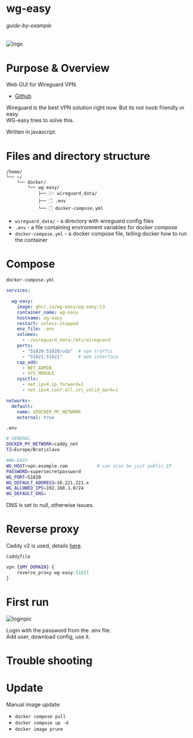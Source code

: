 # wg-easy

###### guide-by-example

![logo](https://i.imgur.com/IRgkp2o.png)

# Purpose & Overview

Web GUI for Wireguard VPN.<br>

* [Github](https://github.com/WeeJeWel/wg-easy)

Wireguard is the best VPN solution right now. But its not noob friendly or easy.<br>
WG-easy tries to solve this.

Written in javascript.

# Files and directory structure

```
/home/
└── ~/
    └── docker/
        └── wg-easy/
            ├── 🗁 wireguard_data/
            ├── 🗋 .env
            └── 🗋 docker-compose.yml
```              
* `wireguard_data/` - a directory with wireguard config files
* `.env` - a file containing environment variables for docker compose
* `docker-compose.yml` - a docker compose file, telling docker how to run the container

# Compose

`docker-compose.yml`
```yml
services:

  wg-easy:
    image: ghcr.io/wg-easy/wg-easy:13
    container_name: wg-easy
    hostname: wg-easy
    restart: unless-stopped
    env_file: .env
    volumes:
      - ./wireguard_data:/etc/wireguard
    ports:
      - "51820:51820/udp"  # vpn traffic
      - "51821:51821"      # web interface
    cap_add:
      - NET_ADMIN
      - SYS_MODULE
    sysctls:
      - net.ipv4.ip_forward=1
      - net.ipv4.conf.all.src_valid_mark=1

networks:
  default:
    name: $DOCKER_MY_NETWORK
    external: true
```

`.env`
```bash
# GENERAL
DOCKER_MY_NETWORK=caddy_net
TZ=Europe/Bratislava

#WG-EASY
WG_HOST=vpn.example.com           # can also be just public IP
PASSWORD=supersecretpassword
WG_PORT=51820
WG_DEFAULT_ADDRESS=10.221.221.x
WG_ALLOWED_IPS=192.168.1.0/24
WG_DEFAULT_DNS=
```

DNS is set to null, otherwise issues.

# Reverse proxy

Caddy v2 is used, details
[here](https://github.com/DoTheEvo/selfhosted-apps-docker/tree/master/caddy_v2).</br>

`Caddyfile`
```php
vpn.{$MY_DOMAIN} {
    reverse_proxy wg-easy:51821
}
```

# First run

![loginpic](https://i.imgur.com/V30cDwq.png)

Login with the password from the .env file.<br>
Add user, download config, use it.

# Trouble shooting

# Update

Manual image update:

- `docker compose pull`</br>
- `docker compose up -d`</br>
- `docker image prune`

